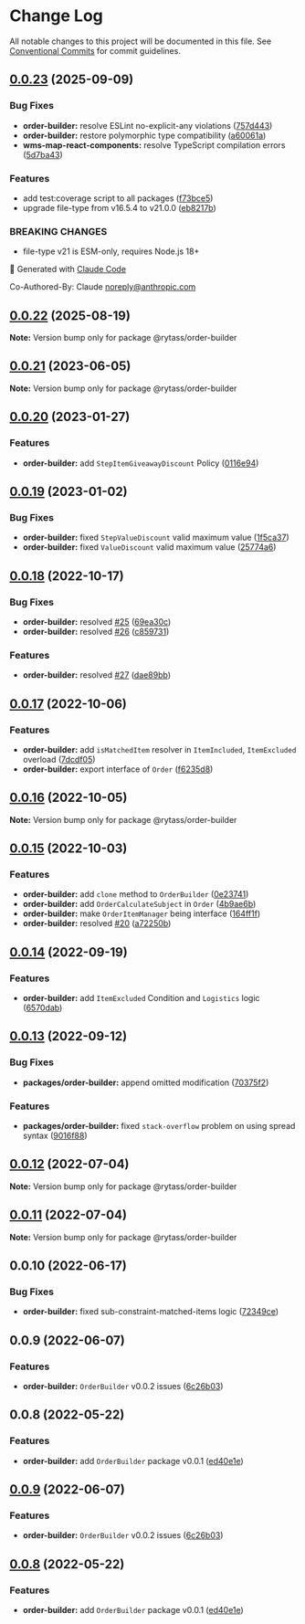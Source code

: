 # Change Log

All notable changes to this project will be documented in this file.
See [Conventional Commits](https://conventionalcommits.org) for commit guidelines.

## [0.0.23](https://github.com/Rytass/Utils/compare/@rytass/order-builder@0.0.22...@rytass/order-builder@0.0.23) (2025-09-09)

### Bug Fixes

- **order-builder:** resolve ESLint no-explicit-any violations ([757d443](https://github.com/Rytass/Utils/commit/757d4433253d5cd270ff2f738d1f3bfb3f6c6b40))
- **order-builder:** restore polymorphic type compatibility ([a60061a](https://github.com/Rytass/Utils/commit/a60061a429729af2ceb1f2ccefac9c5a395e930d))
- **wms-map-react-components:** resolve TypeScript compilation errors ([5d7ba43](https://github.com/Rytass/Utils/commit/5d7ba43e430a507ed2b443287c97fb886cf83bd3))

### Features

- add test:coverage script to all packages ([f73bce5](https://github.com/Rytass/Utils/commit/f73bce52024d453755824fa6af784f13da50061f))
- upgrade file-type from v16.5.4 to v21.0.0 ([eb8217b](https://github.com/Rytass/Utils/commit/eb8217b76c4a0d74061f782c082fd4183961bb12))

### BREAKING CHANGES

- file-type v21 is ESM-only, requires Node.js 18+

🤖 Generated with [Claude Code](https://claude.ai/code)

Co-Authored-By: Claude <noreply@anthropic.com>

## [0.0.22](https://github.com/Rytass/Utils/compare/@rytass/order-builder@0.0.21...@rytass/order-builder@0.0.22) (2025-08-19)

**Note:** Version bump only for package @rytass/order-builder

## [0.0.21](https://github.com/Rytass/Utils/compare/@rytass/order-builder@0.0.20...@rytass/order-builder@0.0.21) (2023-06-05)

**Note:** Version bump only for package @rytass/order-builder

## [0.0.20](https://github.com/Rytass/Utils/compare/@rytass/order-builder@0.0.19...@rytass/order-builder@0.0.20) (2023-01-27)

### Features

- **order-builder:** add `StepItemGiveawayDiscount` Policy ([0116e94](https://github.com/Rytass/Utils/commit/0116e94a9652f479e6998b41927e4313b0de843a))

## [0.0.19](https://github.com/Rytass/Utils/compare/@rytass/order-builder@0.0.18...@rytass/order-builder@0.0.19) (2023-01-02)

### Bug Fixes

- **order-builder:** fixed `StepValueDiscount` valid maximum value ([1f5ca37](https://github.com/Rytass/Utils/commit/1f5ca3721eb3aae7ca9974562e0e0ed246232288))
- **order-builder:** fixed `ValueDiscount` valid maximum value ([25774a6](https://github.com/Rytass/Utils/commit/25774a6f7889c5c7c4019f13122ef57a41ea06b5))

## [0.0.18](https://github.com/Rytass/Utils/compare/@rytass/order-builder@0.0.17...@rytass/order-builder@0.0.18) (2022-10-17)

### Bug Fixes

- **order-builder:** resolved [#25](https://github.com/Rytass/Utils/issues/25) ([69ea30c](https://github.com/Rytass/Utils/commit/69ea30c50d55b556d74372f27915aaf9c2764b97))
- **order-builder:** resolved [#26](https://github.com/Rytass/Utils/issues/26) ([c859731](https://github.com/Rytass/Utils/commit/c859731b171f89b4d90d1fd88ef31e3befb7675a))

### Features

- **order-builder:** resolved [#27](https://github.com/Rytass/Utils/issues/27) ([dae89bb](https://github.com/Rytass/Utils/commit/dae89bbaf9f1adfffce445c4e19f23b0ef975538))

## [0.0.17](https://github.com/Rytass/Utils/compare/@rytass/order-builder@0.0.16...@rytass/order-builder@0.0.17) (2022-10-06)

### Features

- **order-builder:** add `isMatchedItem` resolver in `ItemIncluded`, `ItemExcluded` overload ([7dcdf05](https://github.com/Rytass/Utils/commit/7dcdf05cfbf482682551ac183b16a4c5c3292f4e))
- **order-builder:** export interface of `Order` ([f6235d8](https://github.com/Rytass/Utils/commit/f6235d823236edb2fcfbbdc0b5d3dc3ec9a2e26d))

## [0.0.16](https://github.com/Rytass/Utils/compare/@rytass/order-builder@0.0.15...@rytass/order-builder@0.0.16) (2022-10-05)

**Note:** Version bump only for package @rytass/order-builder

## [0.0.15](https://github.com/Rytass/Utils/compare/@rytass/order-builder@0.0.14...@rytass/order-builder@0.0.15) (2022-10-03)

### Features

- **order-builder:** add `clone` method to `OrderBuilder` ([0e23741](https://github.com/Rytass/Utils/commit/0e23741a23bbbefe22384582ed72ced961ddebf6))
- **order-builder:** add `OrderCalculateSubject` in `Order` ([4b9ae6b](https://github.com/Rytass/Utils/commit/4b9ae6be26e293668b8004235801f3399fdd5271))
- **order-builder:** make `OrderItemManager` being interface ([164ff1f](https://github.com/Rytass/Utils/commit/164ff1f2c36beae253caf0ef3bbad3412a8984c6))
- **order-builder:** resolved [#20](https://github.com/Rytass/Utils/issues/20) ([a72250b](https://github.com/Rytass/Utils/commit/a72250b79d8cd434e74f34f83976aafbdd5081a5))

## [0.0.14](https://github.com/Rytass/Utils/compare/@rytass/order-builder@0.0.13...@rytass/order-builder@0.0.14) (2022-09-19)

### Features

- **order-builder:** add `ItemExcluded` Condition and `Logistics` logic ([6570dab](https://github.com/Rytass/Utils/commit/6570dab15c29ae3d7195ba7b204d41d59d8abc29))

## [0.0.13](https://github.com/Rytass/Utils/compare/@rytass/order-builder@0.0.12...@rytass/order-builder@0.0.13) (2022-09-12)

### Bug Fixes

- **packages/order-builder:** append omitted modification ([70375f2](https://github.com/Rytass/Utils/commit/70375f24ce4676aa165407a96a79e759970afaed))

### Features

- **packages/order-builder:** fixed `stack-overflow` problem on using spread syntax ([9016f88](https://github.com/Rytass/Utils/commit/9016f885847456358aacaf5f14379cebd9b2f438))

## [0.0.12](https://github.com/Rytass/Utils/compare/@rytass/order-builder@0.0.11...@rytass/order-builder@0.0.12) (2022-07-04)

**Note:** Version bump only for package @rytass/order-builder

## [0.0.11](https://github.com/Rytass/Utils/compare/@rytass/order-builder@0.0.10...@rytass/order-builder@0.0.11) (2022-07-04)

**Note:** Version bump only for package @rytass/order-builder

## 0.0.10 (2022-06-17)

### Bug Fixes

- **order-builder:** fixed sub-constraint-matched-items logic ([72349ce](https://github.com/Rytass/Utils/commit/72349ce31dcf34c68b53c356f992ae4ba1ef6fa5))

## 0.0.9 (2022-06-07)

### Features

- **order-builder:** `OrderBuilder` v0.0.2 issues ([6c26b03](https://github.com/Rytass/Utils/commit/6c26b039c35eec50acff7edc522b60ef42ba36e1))

## 0.0.8 (2022-05-22)

### Features

- **order-builder:** add `OrderBuilder` package v0.0.1 ([ed40e1e](https://github.com/Rytass/Utils/commit/ed40e1e9ab431304c937c6edfe03bfd620cea89d))

## [0.0.9](https://github.com/Rytass/Utils/compare/v0.0.8...v0.0.9) (2022-06-07)

### Features

- **order-builder:** `OrderBuilder` v0.0.2 issues ([6c26b03](https://github.com/Rytass/Utils/commit/6c26b039c35eec50acff7edc522b60ef42ba36e1))

## [0.0.8](https://github.com/Rytass/Utils/compare/v0.0.7...v0.0.8) (2022-05-22)

### Features

- **order-builder:** add `OrderBuilder` package v0.0.1 ([ed40e1e](https://github.com/Rytass/Utils/commit/ed40e1e9ab431304c937c6edfe03bfd620cea89d))

